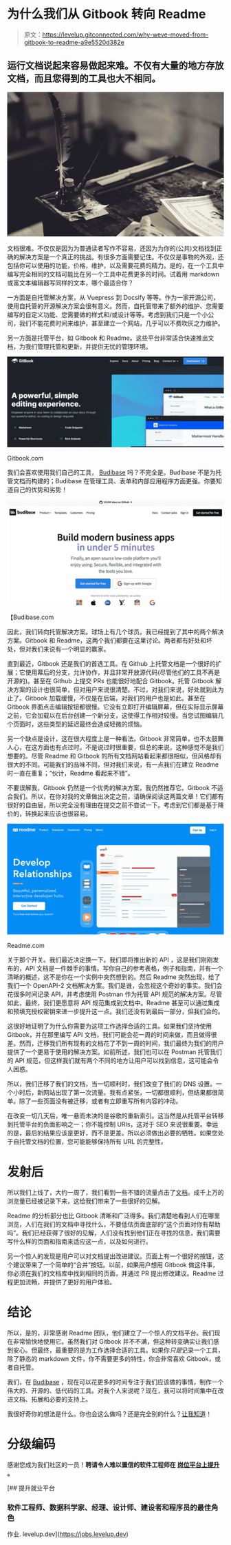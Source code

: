 # 为什么我们从 Gitbook 转向 Readme

> 原文：<https://levelup.gitconnected.com/why-weve-moved-from-gitbook-to-readme-a9e5520d382e>

## 运行文档说起来容易做起来难。不仅有大量的地方存放文档，而且您得到的工具也大不相同。

![](img/a33575e1268faf0e521bb3a561899597.png)

文档很难。不仅仅是因为为普通读者写作不容易，还因为为你的(公共)文档找到正确的解决方案是一个真正的挑战。有很多方面需要记住。不仅仅是事物的外观，还包括你可以使用的功能，价格，维护，以及需要花费的精力。是的，在一个工具中编写完全相同的文档可能比在另一个工具中花费更多的时间。试着用 markdown 或富文本编辑器写同样的文本，哪个最适合你？

一方面是自托管解决方案，从 Vuepress 到 Docsify 等等。作为一家开源公司，使用自托管的开源解决方案会很有意义。然而，自托管带来了额外的维护、您需要编写的自定义功能、您需要做的样式和/或设计等等。考虑到我们只是一个小公司，我们不能花费时间来维护，甚至建立一个网站，几乎可以不费吹灰之力维护。

另一方面是托管平台，如 Gitbook 和 Readme。这些平台非常适合快速推出文档，为我们管理托管和更新，并提供无忧的管理环境。

![](img/8f2d8e3da2ebe4c7b6ff357fb1989126.png)

Gitbook.com

我们会喜欢使用我们自己的工具， [Budibase](https://github.com/budibase/budibase/) 吗？不完全是。Budibase 不是为托管文档而构建的；Budibase 在管理工具、表单和内部应用程序方面更强。你要知道自己的优势和劣势！

![](img/2e4303062f930a815f0262c41c8745ae.png)

【Budibase.com 

因此，我们转向托管解决方案。球场上有几个球员。我已经提到了其中的两个解决方案。Gitbook 和 Readme，这两个我们都要在这里讨论。两者都有好处和坏处，但对我们来说有一个明显的赢家。

直到最近，Gitbook 还是我们的首选工具。在 Github 上托管文档是一个很好的扩展；它使用幕后的分支，允许协作，并且非常开放源代码(尽管他们的工具不再是开源的)。甚至在 Github 上提交 PRs 也能很好地配合 Gitbook。托管 Gitbook 解决方案的设计也很简单，但对用户来说很清楚。不过，对我们来说，好处就到此为止了。Gitbook 加载缓慢，不仅是在后端，对我们的用户也是如此。甚至在 Gitbook 界面点击编辑按钮都很慢。它没有立即打开编辑屏幕，但在实际显示屏幕之前，它会加载以在后台创建一个新分支，这使得工作相对较慢。当您试图编辑几个页面时，这些类型的延迟最终会造成轻微的烦恼。

另一个缺点是设计，这在很大程度上是一种看法。Gitbook 非常简单，也不太鼓舞人心，在这方面也有点过时。不是说过时很重要，但总的来说，这种感觉不是我们想要的。尽管 Readme 和 Gitbook 的所有文档网站看起来都很相似，但风格却有很大的不同。可能我们的品味不同，但对我们来说，有一点我们在建立 Readme 时一直在重复；“伙计，Readme 看起来不错”。

不要误解我，Gitbook 仍然是一个优秀的解决方案，我仍然推荐它。Gitbook 不适合我们。所以，在你对我的文章做出决定之前，请确保阅读这两篇文章！它们都有很好的自由层，所以完全没有理由在提交之前不尝试一下。考虑到它们都是基于降价的，转换起来应该也很容易。

![](img/d97609cb40777aa96f0e570c26654d51.png)

Readme.com

关于那个开关。我们最近决定换一下。我们即将推出新的 API ，这是我们刚刚发布的，API 文档是一件棘手的事情。写你自己的参考表格，例子和指南，并有一个清晰的概述，这不是你在一个实例中突然想到的。然后 Readme 突然出现，给了我们一个 OpenAPI-2 文档解决方案。我们是谁，会忽视这个奇妙的事实。我们会花很多时间记录 API，并考虑使用 Postman 作为托管 API 规范的解决方案。尽管如此，最终，我们更愿意将 API 规范集成到文档中。Readme 甚至可以通过集成和预填充授权密钥来进一步提升这一点。我们还没有到最后一部分，但我们会的。

这很好地证明了为什么你需要为这项工作选择合适的工具。如果我们坚持使用 Gitbook，并在那里编写 API 文档，我们可能会花一周的时间来做，而且做得很差。然而，迁移我们所有现有的文档花了不到一周的时间，我们最终为我们的用户提供了一个更易于使用的解决方案。如前所述，我们也可以在 Postman 托管我们的 API 规范，但这样我们就有两个不同的地方让用户可以找到信息，这可能会令人困惑。

所以，我们迁移了我们的文档，当一切顺利时，我们改变了我们的 DNS 设置。一个小时后，新网站出现了第一次流量。我有点紧张，一切都很顺利，但结果都很简单。除了一些页面没有被迁移，或者有立即重写所有内容的冲动。

在改变一切几天后，唯一悬而未决的是谷歌的重新索引。这当然是从托管平台转移到托管平台的负面影响之一；你不能控制 URIs，这对于 SEO 来说很重要。幸运的是，最后的结果应该是更好，而不是更差。所以必须做出必要的牺牲。如果您处于自托管文档的位置，您可能能够保持所有 URL 的完整性。

# 发射后

所以我们上线了，大约一周了，我们看到一些不错的流量点击了[文档](https://docs.budibase.com/)。成千上万的浏览量已经被记录下来，这给我们带来了一些很好的见解。

Readme 的分析部分也比 Gitbook 清晰和广泛得多。我们清楚地看到人们在哪里浏览，人们在我们的文档中寻找什么，不要低估页面底部的“这个页面对你有帮助吗”。我们已经获得了很好的见解，人们没有找到他们正在寻找的信息，我们需要写什么样的页面和指南来适应这一点，以及如何进行。

另一个惊人的发现是用户可以对文档提出改进建议。页面上有一个很好的按钮，这个建议带来了一个简单的“合并”按钮。以前，如果用户想用 Gitbook 做这件事，你必须在我们的文档库中找到相同的页面，并通过 PR 提出修改建议。Readme 过程更加流畅，并提供了更好的用户体验。

# 结论

所以，是的，非常感谢 Readme 团队，他们建立了一个惊人的文档平台。我们现在非常愉快地使用它。虽然我们对 Gitbook 并不不满，但这种转变确实让我们感到安心。但最终，最重要的是为工作选择合适的工具。如果你*只是*记录一个工具，除了静态的 markdown 文件，你不需要更多的特性，你会非常喜欢 Gitbook，或者自托管。

我们，在 [Budibase](https://github.com/Budibase/budibase/) ，现在可以花更多的时间专注于我们应该做的事情，制作一个伟大的、开源的、低代码的工具。对我个人来说呢？现在，我可以将时间集中在改进文档、拓展和必要的支持上。

我很好奇你的想法是什么。你也会这么做吗？还是完全别的什么？[让我知道](https://twitter.com/wraldpyk)！

# 分级编码

感谢您成为我们社区的一员！**聘请令人难以置信的软件工程师在** [**岗位平台上提升**](https://jobs.levelup.dev/) **。**

[](https://jobs.levelup.dev) [## 提升就业平台

### 软件工程师、数据科学家、经理、设计师、建设者和程序员的最佳角色

作业. levelup.dev](https://jobs.levelup.dev)